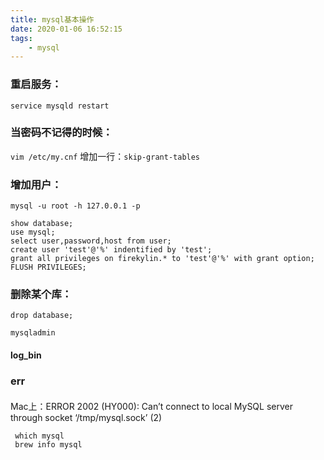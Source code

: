 ```yaml
---
title: mysql基本操作
date: 2020-01-06 16:52:15
tags:
    - mysql
---
```



### 重启服务：
```service mysqld restart```

### 当密码不记得的时候：
```vim /etc/my.cnf```
增加一行：```skip-grant-tables ```

### 增加用户：
```mysql -u root -h 127.0.0.1 -p```
```
show database;
use mysql;
select user,password,host from user;
create user 'test'@'%' indentified by 'test';
grant all privileges on firekylin.* to 'test'@'%' with grant option;
FLUSH PRIVILEGES;
```

### 删除某个库：
```drop database;```


```mysqladmin```


#### log_bin

### err
#### 
Mac上：ERROR 2002 (HY000): Can’t connect to local MySQL server through socket ‘/tmp/mysql.sock’ (2)
```
 which mysql 
 brew info mysql 
```